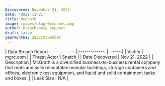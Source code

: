 ```yaml
---
Discovered: November 21, 2022
date: '2022-11-21'
title: McGrath
image: images/blog/Breaches.png
author: Breachsense Support
draft: false
yearmonths: 2022/november
---
```



| Data Breach Report
------------:     |:-------------:    | :-----:|
| Victim      | mgrc.com      | 
| Threat Actor      | Snatch      | 
| Date Discovered      | Nov 21, 2022      | 
| Description      | McGrath is a diversified business-to-business rental company that rents and sells relocatable modular buildings, storage containers and offices, electronic test equipment, and liquid and solid containment tanks and boxes.      | 
| Leak Size      | N/A      | 

